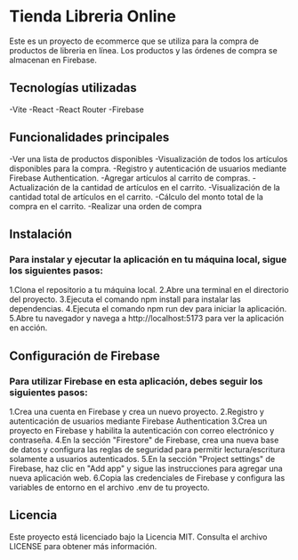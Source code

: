# Tienda Libreria Online
Este es un proyecto de ecommerce que se utiliza para la compra de productos de libreria en línea. Los productos y las órdenes de compra se almacenan en Firebase.

## Tecnologías utilizadas
-Vite
-React
-React Router
-Firebase

## Funcionalidades principales
-Ver una lista de productos disponibles
-Visualización de todos los artículos disponibles para la compra.
-Registro y autenticación de usuarios mediante Firebase Authentication.
-Agregar artículos al carrito de compras.
-Actualización de la cantidad de artículos en el carrito.
-Visualización de la cantidad total de artículos en el carrito.
-Cálculo del monto total de la compra en el carrito.
-Realizar una orden de compra


## Instalación

### Para instalar y ejecutar la aplicación en tu máquina local, sigue los siguientes pasos:

1.Clona el repositorio a tu máquina local.
2.Abre una terminal en el directorio del proyecto.
3.Ejecuta el comando npm install para instalar las dependencias.
4.Ejecuta el comando npm run dev para iniciar la aplicación.
5.Abre tu navegador y navega a http://localhost:5173 para ver la aplicación en acción.


## Configuración de Firebase

### Para utilizar Firebase en esta aplicación, debes seguir los siguientes pasos:

1.Crea una cuenta en Firebase y crea un nuevo proyecto.
2.Registro y autenticación de usuarios mediante Firebase Authentication
3.Crea un proyecto en Firebase y habilita la autenticación con correo electrónico y contraseña.
4.En la sección "Firestore" de Firebase, crea una nueva base de datos y configura las reglas de seguridad para permitir lectura/escritura solamente a usuarios autenticados.
5.En la sección "Project settings" de Firebase, haz clic en "Add app" y sigue las instrucciones para agregar una nueva aplicación web.
6.Copia las credenciales de Firebase y configura las variables de entorno en el archivo .env de tu proyecto.

## Licencia
Este proyecto está licenciado bajo la Licencia MIT. Consulta el archivo LICENSE para obtener más información.